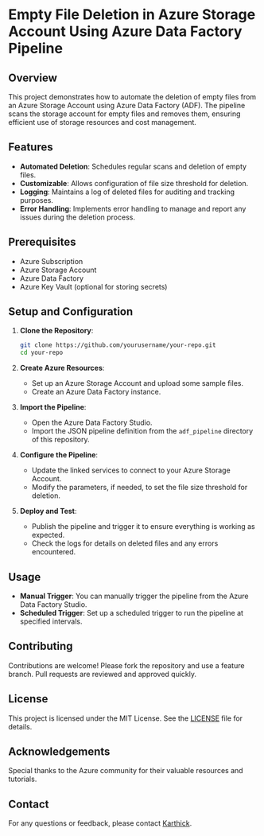 # Empty File Deletion in Azure Storage Account Using Azure Data Factory Pipeline

## Overview
This project demonstrates how to automate the deletion of empty files from an Azure Storage Account using Azure Data Factory (ADF). The pipeline scans the storage account for empty files and removes them, ensuring efficient use of storage resources and cost management.

## Features
- **Automated Deletion**: Schedules regular scans and deletion of empty files.
- **Customizable**: Allows configuration of file size threshold for deletion.
- **Logging**: Maintains a log of deleted files for auditing and tracking purposes.
- **Error Handling**: Implements error handling to manage and report any issues during the deletion process.

## Prerequisites
- Azure Subscription
- Azure Storage Account
- Azure Data Factory
- Azure Key Vault (optional for storing secrets)

## Setup and Configuration
1. **Clone the Repository**:
    ```bash
    git clone https://github.com/yourusername/your-repo.git
    cd your-repo
    ```

2. **Create Azure Resources**:
    - Set up an Azure Storage Account and upload some sample files.
    - Create an Azure Data Factory instance.

3. **Import the Pipeline**:
    - Open the Azure Data Factory Studio.
    - Import the JSON pipeline definition from the `adf_pipeline` directory of this repository.

4. **Configure the Pipeline**:
    - Update the linked services to connect to your Azure Storage Account.
    - Modify the parameters, if needed, to set the file size threshold for deletion.

5. **Deploy and Test**:
    - Publish the pipeline and trigger it to ensure everything is working as expected.
    - Check the logs for details on deleted files and any errors encountered.

## Usage
- **Manual Trigger**: You can manually trigger the pipeline from the Azure Data Factory Studio.
- **Scheduled Trigger**: Set up a scheduled trigger to run the pipeline at specified intervals.

## Contributing
Contributions are welcome! Please fork the repository and use a feature branch. Pull requests are reviewed and approved quickly.

## License
This project is licensed under the MIT License. See the [LICENSE](LICENSE) file for details.

## Acknowledgements
Special thanks to the Azure community for their valuable resources and tutorials.

## Contact
For any questions or feedback, please contact [Karthick](mailto:your-email@example.com).



